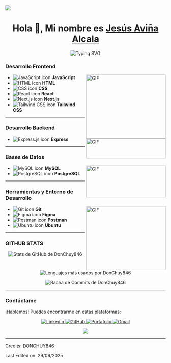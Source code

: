 <img src="https://user-images.githubusercontent.com/73097560/115834477-dbab4500-a447-11eb-908a-139a6edaec5c.gif">

<h1 align="center">Hola 👋, Mi nombre es <a href="https://donchuy846.github.io/Portafolio/">Jesús Aviña Alcala</a></h1>

<p ref="https://git.io/typing-svg" align="center"><img src="https://readme-typing-svg.demolab.com?font=Open+Sans&weight=900&size=25&pause=1000&color=8966B3&center=true&vCenter=true&width=900&lines=T%C3%A9cnico+Superior+Universitario;Apasionado+por+el+desarrollo+FullStack" alt="Typing SVG" /></p>

<!-- https://github.com/durgeshsamariya/awesome-github-profile-readme-templates/blob/master/templates/Aditya664.md


https://github.com/durgeshsamariya/awesome-github-profile-readme-templates/blob/master/templates/BRdhanani.md



https://github.com/durgeshsamariya/awesome-github-profile-readme-templates/blob/master/templates/Birunthaban.md

https://github.com/durgeshsamariya/awesome-github-profile-readme-templates/blob/master/templates/Kiran1689.md

https://github.com/durgeshsamariya/awesome-github-profile-readme-templates/blob/master/templates/Xx-Ashutosh-xX.md



 -->

### **Desarrollo Frontend**

<img src="https://media3.giphy.com/media/v1.Y2lkPTc5MGI3NjExaHpxcjUwc2dkZWFzMXZvemxkaWg5aDV6bDFrdDZsMzlnYzBpZHA0MyZlcD12MV9pbnRlcm5hbF9naWZfYnlfaWQmY3Q9Zw/gRl82JKtOdzDr3m43F/giphy.gif" height="200" width="250" alt="GIF" align="right">


* <img src="https://skillicons.dev/icons?i=js" alt="JavaScript icon"> **JavaScript**
* <img src="https://skillicons.dev/icons?i=html" alt="HTML icon"> **HTML**
* <img src="https://skillicons.dev/icons?i=css" alt="CSS icon"> **CSS**
* <img src="https://skillicons.dev/icons?i=react" alt="React icon"> **React**
* <img src="https://skillicons.dev/icons?i=nextjs" alt="Next.js icon"> **Next.js**
* <img src="https://skillicons.dev/icons?i=tailwind" alt="Tailwind CSS icon"> **Tailwind CSS**

***

### **Desarrollo Backend**
<img src="https://media1.giphy.com/media/v1.Y2lkPTc5MGI3NjExaGpoNXF2amtqZ2U4czR3bjgyNTk0c2U5N2R1Z3MwcnloMGx4eGQ0aCZlcD12MV9pbnRlcm5hbF9naWZfYnlfaWQmY3Q9Zw/zOvBKUUEERdNm/giphy.gif" height="62" width="250" alt="GIF" align="right">


* <img src="https://skillicons.dev/icons?i=express" alt="Express.js icon"> **Express**

***

### **Bases de Datos**

<img src="https://media3.giphy.com/media/v1.Y2lkPTc5MGI3NjExajk2YnB0MHQzdnE1eXVwM204Z2g2aG12amJlNXhqbjB5bTM1bWhuayZlcD12MV9pbnRlcm5hbF9naWZfYnlfaWQmY3Q9Zw/2IudUHdI075HL02Pkk/giphy.gif" height="100" width="250" alt="GIF" align="right">


* <img src="https://skillicons.dev/icons?i=mysql" alt="MySQL icon"> **MySQL**
* <img src="https://skillicons.dev/icons?i=postgres" alt="PostgreSQL icon"> **PostgreSQL**

***

### **Herramientas y Entorno de Desarrollo**


<img src="https://media3.giphy.com/media/v1.Y2lkPTc5MGI3NjExd3dsZWh0d3hidHJsbXpiMTl5aHIxaTNzZ2g3eDR5cGYxNnk5cjdoNCZlcD12MV9pbnRlcm5hbF9naWZfYnlfaWQmY3Q9Zw/137EaR4vAOCn1S/giphy.gif" height="200" width="250" alt="GIF" align="right">

* <img src="https://skillicons.dev/icons?i=git" alt="Git icon"> **Git**
* <img src="https://skillicons.dev/icons?i=figma" alt="Figma icon"> **Figma**
* <img src="https://skillicons.dev/icons?i=postman" alt="Postman icon"> **Postman**
* <img src="https://skillicons.dev/icons?i=ubuntu" alt="Ubuntu icon"> **Ubuntu**

*** 
### **GITHUB STATS**


<p align="center">
  <img src="https://github-readme-stats.vercel.app/api?username=DONCHUY846&show_icons=true&theme=radical" alt="Stats de GitHub de DonChuy846" />
</p>
<p align="center">
  <img src="https://github-readme-stats.vercel.app/api/top-langs/?username=DONCHUY846&layout=compact&theme=vision-friendly-dark" alt="Lenguajes más usados por DonChuy846" />

 <p align="center">
  <img src="https://streak-stats.demolab.com/?user=DONCHUY846&theme=dark" alt="Racha de Commits de DonChuy846" />
</p>
</p>

***
### Contáctame

¡Hablemos! Puedes encontrarme en estas plataformas:

<div align="center">
 <a href="https://www.linkedin.com/in/jes%C3%BAs-avi%C3%B1a-alcala" target="_blank">
  <img src="https://img.shields.io/badge/LinkedIn-%230077B5.svg?&style=for-the-badge&logo=linkedin&logoColor=white" alt="LinkedIn"/>
 </a>
 <a href="https://github.com/DONCHUY846" target="_blank">
  <img src="https://img.shields.io/badge/GitHub-181717.svg?&style=for-the-badge&logo=github&logoColor=white" alt="GitHub"/>
 </a>
<a href="https://donchuy846.github.io/Portafolio/" target="_blank">
  <img src="https://img.shields.io/badge/Portafolio-000000?style=for-the-badge&logo=About.me&logoColor=white" alt="Portafolio"/>
 </a>
 <a href="mailto:alcalajesus846@gmail.com" target="_blank">
  <img src="https://img.shields.io/badge/Gmail-D14836.svg?style=for-the-badge&logo=gmail&logoColor=white" alt="Gmail"/>
 </a>
 
</div>

<p align="center"> 
<img src="https://media1.giphy.com/media/v1.Y2lkPTc5MGI3NjExbjV2ZDNrZ3RpNHJjNDFtNGV5bDZuODIwMnB0YjBvZ3FwMWQzODh6NiZlcD12MV9pbnRlcm5hbF9naWZfYnlfaWQmY3Q9Zw/5w09eHqOseCBARq7SM/giphy.gif"></p>

---

Credits: [DONCHUY846](https://github.com/DONCHUY846)

Last Edited on: 29/09/2025

